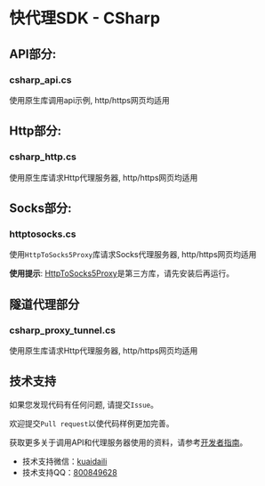 # 快代理SDK - CSharp

## API部分:

### csharp_api.cs
使用原生库调用api示例, http/https网页均适用

## Http部分:

### csharp_http.cs
使用原生库请求Http代理服务器, http/https网页均适用

## Socks部分:

### httptosocks.cs
使用`HttpToSocks5Proxy`库请求Socks代理服务器, http/https网页均适用

**使用提示**: [HttpToSocks5Proxy](https://github.com/MihaZupan/HttpToSocks5Proxy)是第三方库，请先安装后再运行。

## 隧道代理部分

### csharp_proxy_tunnel.cs
使用原生库请求Http代理服务器, http/https网页均适用



## 技术支持

如果您发现代码有任何问题, 请提交`Issue`。

欢迎提交`Pull request`以使代码样例更加完善。

获取更多关于调用API和代理服务器使用的资料，请参考[开发者指南](https://help.kuaidaili.com/dev/api/)。

* 技术支持微信：<a href="https://img.kuaidaili.com/img/service_wx.jpg">kuaidaili</a>
* 技术支持QQ：<a href="http://q.url.cn/CDksXo?_type=wpa&qidian=true">800849628</a>
